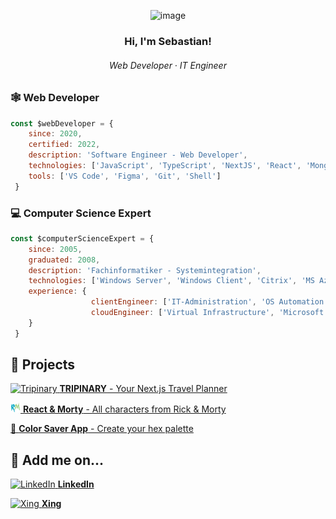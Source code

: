 <p align="center"><img width="300px" alt="image" src="https://user-images.githubusercontent.com/75478893/207780397-2fbbf2b5-c7a1-4637-a79a-79aff2388a72.png"></p>
<h3 align="center">Hi, I'm Sebastian!</h3>
<h6 align="center">Web Developer · IT Engineer</p>

### 🕸️ Web Developer
```javascript
const $webDeveloper = {
    since: 2020,
    certified: 2022,
    description: 'Software Engineer - Web Developer',
    technologies: ['JavaScript', 'TypeScript', 'NextJS', 'React', 'MongoDB', 'SQL', 'Styled-Components', 'Mantine'],
    tools: ['VS Code', 'Figma', 'Git', 'Shell']
 }
```

### 💻 Computer Science Expert

```javascript
const $computerScienceExpert = {
    since: 2005,
    graduated: 2008,
    description: 'Fachinformatiker - Systemintegration',
    technologies: ['Windows Server', 'Windows Client', 'Citrix', 'MS Azure', 'Matrix42', 'AutoIT'],
    experience: {
                  clientEngineer: ['IT-Administration', 'OS Automation', 'Software Deployment', 'Hardware Deployment'],
                  cloudEngineer: ['Virtual Infrastructure', 'Microsoft Azure', 'Citrix', 'VMware', 'Thin Clients']
    }
 }
```

## 🚀 Projects
<a href='https://github.com/sebsch1337/tripinary'><img width="16px" alt="Tripinary" src="https://user-images.githubusercontent.com/75478893/207782009-359706cf-e1c3-406b-bc50-7bc37da4fab4.svg"> <strong>TRIPINARY</strong> - Your Next.js Travel Planner</a>

<a href='https://github.com/sebsch1337/react-and-morty'><img width="16px" alt="React & Morty" src="https://github.com/sebsch1337/react-and-morty/blob/main/public/logo192.png"> <strong>React & Morty</strong> - All characters from Rick & Morty</a>

<a href='https://github.com/sebsch1337/color-saver-app'>🎨 <strong>Color Saver App</strong> - Create your hex palette</a>



## 🤝 Add me on...
<a href='https://www.linkedin.com/in/sebastianscherbes'><img width="16px" alt="LinkedIn" src="https://user-images.githubusercontent.com/75478893/207784158-3605d252-ed66-46c7-a8a1-f0f45fd9b344.svg"> <strong>LinkedIn</strong></a>

<a href='https://www.xing.com/profile/Sebastian_Scherbes'><img width="14px" alt="Xing" src="https://user-images.githubusercontent.com/75478893/207784362-ea7c5e62-6f59-48bd-9eab-28cf1f100047.svg"> <strong>Xing</strong></a>
